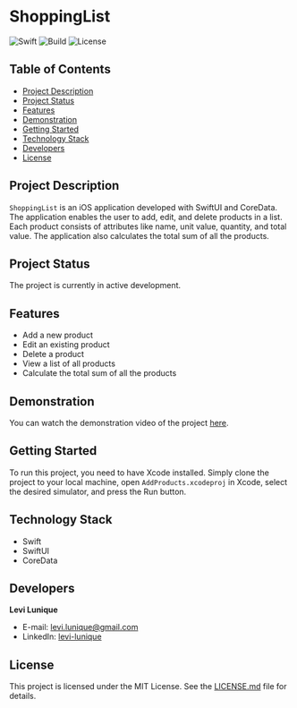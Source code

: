 # ShoppingList

![Swift](https://img.shields.io/badge/Swift-5.3-orange.svg)
![Build](https://img.shields.io/badge/build-passing-brightgreen)
![License](https://img.shields.io/badge/license-MIT-blue)

## Table of Contents
- [Project Description](#project-description)
- [Project Status](#project-status)
- [Features](#features)
- [Demonstration](#demonstration)
- [Getting Started](#getting-started)
- [Technology Stack](#technology-stack)
- [Developers](#developers)
- [License](#license)

## Project Description

`ShoppingList` is an iOS application developed with SwiftUI and CoreData. The application enables the user to add, edit, and delete products in a list. Each product consists of attributes like name, unit value, quantity, and total value. The application also calculates the total sum of all the products.

## Project Status

The project is currently in active development.

## Features

- Add a new product
- Edit an existing product
- Delete a product
- View a list of all products
- Calculate the total sum of all the products

## Demonstration

You can watch the demonstration video of the project [here](URL-to-your-demo-video).

## Getting Started

To run this project, you need to have Xcode installed. Simply clone the project to your local machine, open `AddProducts.xcodeproj` in Xcode, select the desired simulator, and press the Run button.

## Technology Stack

- Swift
- SwiftUI
- CoreData

## Developers

**Levi Lunique**
- E-mail: levi.lunique@gmail.com
- LinkedIn: [levi-lunique](https://www.linkedin.com/in/levi-lunique-1406b0125)

## License

This project is licensed under the MIT License. See the [LICENSE.md](LICENSE.md) file for details.
